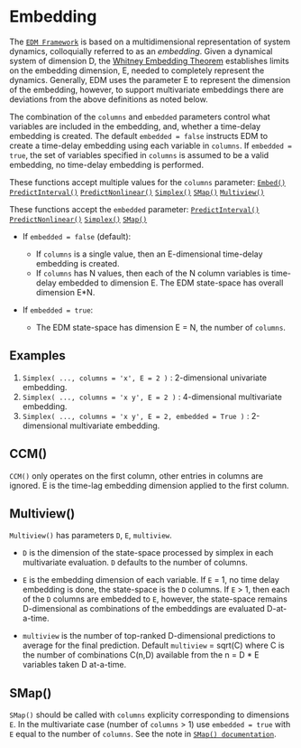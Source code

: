 # Embedding

The [`EDM Framework`](../edm_intro) is based on a multidimensional representation of system dynamics, colloquially referred to as an _embedding_.  Given a dynamical system of dimension D, the [Whitney Embedding Theorem](https://en.wikipedia.org/wiki/Whitney_embedding_theorem#See_also) establishes limits on the embedding dimension, E, needed to completely represent the dynamics. Generally, EDM uses the parameter E to represent the dimension of the embedding, however, to support multivariate embeddings there are deviations from the above definitions as noted below.

The combination of the `columns` and  `embedded` parameters control what
variables are included in the embedding, and, whether a time-delay embedding
is created.  The default `embedded = false` instructs EDM to create a
time-delay embedding using each variable in `columns`.  If  `embedded = true`,
the set of variables specified in `columns` is assumed to be a valid embedding,
no time-delay embedding is performed. 

These functions accept multiple values for the `columns` parameter: 
[`Embed()`](../edm_functions/#embed)
[`PredictInterval()`](../edm_functions/#predictinterval)
[`PredictNonlinear()`](../edm_functions/#predictnonlinear)
[`Simplex()`](../edm_functions/#simplex)
[`SMap()`](../edm_functions/#smap)
[`Multiview()`](../edm_functions/#multiview)

These functions accept the `embedded` parameter:
[`PredictInterval()`](../edm_functions/#predictinterval)
[`PredictNonlinear()`](../edm_functions/#predictnonlinear)
[`Simplex()`](../edm_functions/#simplex)
[`SMap()`](../edm_functions/#smap)

- If `embedded = false` (default):
    - If `columns` is a single value, then an E-dimensional time-delay 
    embedding is created.  
    - If `columns` has N values, then each of the N column variables 
    is time-delay embedded to dimension E.  The EDM state-space has overall 
    dimension E*N.
    
- If `embedded = true`:
    - The EDM state-space has dimension E = N, the number of `columns`.
    
## Examples

1. `Simplex( ..., columns = 'x', E = 2 )` : 2-dimensional univariate embedding.
2. `Simplex( ..., columns = 'x y', E = 2 )` : 4-dimensional multivariate 
embedding.
3. `Simplex( ..., columns = 'x y', E = 2, embedded = True )` : 2-dimensional 
multivariate embedding.

## CCM()
`CCM()` only operates on the first column, other entries in columns are ignored.
E is the time-lag embedding dimension applied to the first column.

## Multiview()
`Multiview()` has parameters `D`, `E`, `multiview`.

* `D` is the dimension of the state-space processed by simplex in each 
multivariate evaluation. `D` defaults to the number of columns.

* `E` is the embedding dimension of each variable. If `E` = 1, no time
delay embedding is done, the state-space is the `D` columns.  If `E` > 1,
then each of the `D` columns are embedded to `E`, however, the state-space
remains D-dimensional as combinations of the embeddings are evaluated 
D-at-a-time.

* `multiview` is the number of top-ranked D-dimensional predictions to
average for the final prediction. Default `multiview` = sqrt(C) where C
is the number of combinations C(n,D) available from the n = D * E variables
taken D at-a-time.

## SMap()
`SMap()` should be called with `columns` explicity corresponding to
dimensions `E`.  In the multivariate case (number of `columns` > 1)
use `embedded = true` with `E` equal to the number of `columns`.
See the note in [`SMap() documentation`](../edm_functions/#smap).
